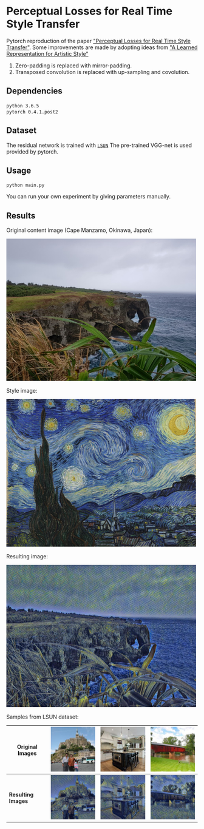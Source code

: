 # Perceptual Losses for Real Time Style Transfer
Pytorch reproduction of the paper ["Perceptual Losses for Real Time Style Transfer"](https://arxiv.org/pdf/1603.08155.pdf "Paper Link"). Some improvements are made by adopting ideas from ["A Learned Representation for Artistic Style"](https://arxiv.org/pdf/1610.07629.pdf)
1. Zero-padding is replaced with mirror-padding. 
2. Transposed convolution is replaced with up-sampling and covolution. 

## Dependencies
```
python 3.6.5
pytorch 0.4.1.post2
```
## Dataset
The residual network is trained with [`LSUN`](http://lsun.cs.princeton.edu/2017/ "LSUN")
The pre-trained VGG-net is used provided by pytorch. 

## Usage
```
python main.py
```
You can run your own experiment by giving parameters manually. 

## Results
Original content image (Cape Manzamo, Okinawa, Japan): 

<img src="https://github.com/minkyu-choi04/Perceptual_Losses_for_Real_Time_Style_Transfer/blob/master/content.jpg" alt="Original Content Image" width="500"/>



Style image:

<img src="https://github.com/minkyu-choi04/Perceptual_Losses_for_Real_Time_Style_Transfer/blob/master/style.jpg" alt="Style Image" width="500"/>



Resulting image:

<img src="https://github.com/minkyu-choi04/Perceptual_Losses_for_Real_Time_Style_Transfer/blob/master/sample_output/output_test_e0b8900.jpg" alt="Resulting Image" width="500"/>



Samples from LSUN dataset:

|Original Images|<img src="https://github.com/minkyu-choi04/Perceptual_Losses_for_Real_Time_Style_Transfer/blob/master/sample_output/output_train_gt_e0b4700.jpg" alt="Style Image" width="200"/>|<img src="https://github.com/minkyu-choi04/Perceptual_Losses_for_Real_Time_Style_Transfer/blob/master/sample_output/output_train_gt_e0b3100.jpg" alt="Style Image" width="200"/>|<img src="https://github.com/minkyu-choi04/Perceptual_Losses_for_Real_Time_Style_Transfer/blob/master/sample_output/output_train_gt_e0b2900.jpg?raw=true" alt="Style Image" width="200"/>|
|-------------|-------------|-------------|-------------|
|**Resulting Images**|<img src="https://github.com/minkyu-choi04/Perceptual_Losses_for_Real_Time_Style_Transfer/blob/master/sample_output/output_train_e0b4700.jpg" alt="Style Image" width="200"/>|<img src="https://github.com/minkyu-choi04/Perceptual_Losses_for_Real_Time_Style_Transfer/blob/master/sample_output/output_train_e0b3100.jpg" alt="Style Image" width="200"/>|<img src="https://github.com/minkyu-choi04/Perceptual_Losses_for_Real_Time_Style_Transfer/blob/master/sample_output/output_train_e0b2900.jpg?raw=true" alt="Style Image" width="200"/>|
